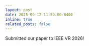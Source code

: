 ```yaml
---
layout: post
date: 2025-09-12 11:59:00-0400
inline: true
related_posts: false
---
```


Submitted our paper to IEEE VR 2026!
